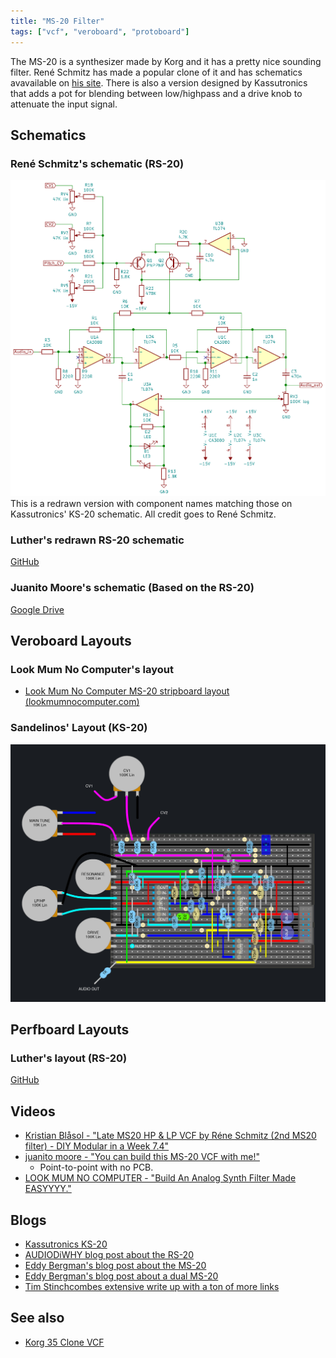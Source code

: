 ```yaml
---
title: "MS-20 Filter"
tags: ["vcf", "veroboard", "protoboard"]
--- 
```


The MS-20 is a synthesizer made by Korg and it has a pretty nice sounding filter. René Schmitz has made a popular clone of it and has schematics avavailable on [his site](https://schmitzbits.de/ms20.html).
There is also a version designed by Kassutronics that adds a pot for blending between low/highpass and a drive knob to attenuate the input signal.

## Schematics

### René Schmitz's schematic (RS-20)
![René Schmitz MS-20 schematic](rs20-schematic.png)
This is a redrawn version with component names matching those on Kassutronics' KS-20 schematic. All credit goes to René Schmitz.

### Luther's redrawn RS-20 schematic
[GitHub](https://github.com/PierreIsCoding/sdiy/blob/main/MS_20_VCF_Clone/MS20_BY_LP_Schematic.pdf)

### Juanito Moore's schematic (Based on the RS-20)
[Google Drive](https://drive.google.com/file/d/1PnwspQndJK8oI6rkUyz9AkvxLnCkyd6k/view)


## Veroboard Layouts

### Look Mum No Computer's layout
* [Look Mum No Computer MS-20 stripboard layout (lookmumnocomputer.com)](https://www.lookmumnocomputer.com/simple-filter)

### Sandelinos' Layout (KS-20)
![Sandelinos' KS-20 Veroboard Layout](sandelinos-ks20.jpg)


## Perfboard Layouts

### Luther's layout (RS-20)
[GitHub](https://github.com/PierreIsCoding/sdiy/blob/main/MS_20_VCF_Clone/MS20_PCB_Perfboard.pdf)

## Videos
* [Kristian Blåsol - "Late MS20 HP & LP VCF by Réne Schmitz (2nd MS20 filter) - DIY Modular in a Week 7.4"](https://youtu.be/t-B8FbF8-_8)
* [juanito moore - "You can build this MS-20 VCF with me!"](https://youtu.be/uq3TvPBio_g)
  - Point-to-point with no PCB.
* [LOOK MUM NO COMPUTER - "Build An Analog Synth Filter Made EASYYYY."](https://youtu.be/q-2MkTAr4xk)


## Blogs
* [Kassutronics KS-20](https://kassu2000.blogspot.com/2019/07/ks-20-filter.html)
* [AUDIODiWHY blog post about the RS-20](https://audiodiwhy.blogspot.com/2019/02/korg-ms20-filter-why-in-audiodiwhy.html)
* [Eddy Bergman's blog post about the MS-20](https://www.eddybergman.com/2019/12/synthesizer-build-part-12-korg-ms20.html)
* [Eddy Bergman's blog post about a dual MS-20](https://www.eddybergman.com/2020/01/synthesizer-build-part-15-dual-korg-ms.html)
* [Tim Stinchcombes extensive write up with a ton of more links](https://www.timstinchcombe.co.uk/index.php?pge=korg)


## See also
* [Korg 35 Clone VCF](/modules/vcf/korg35)

